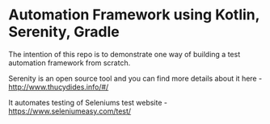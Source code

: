 # Automation Framework using Kotlin, Serenity, Gradle
The intention of this repo is to demonstrate one way of building a test automation framework from scratch.

Serenity is an open source tool and you can find more details about it here - http://www.thucydides.info/#/

It automates testing of Seleniums test website - https://www.seleniumeasy.com/test/
